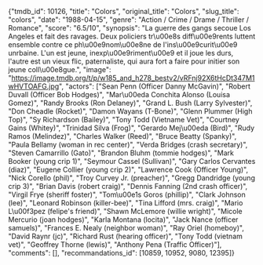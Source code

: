 {"tmdb_id": 10126, "title": "Colors", "original_title": "Colors", "slug_title": "colors", "date": "1988-04-15", "genre": "Action / Crime / Drame / Thriller / Romance", "score": "6.5/10", "synopsis": "La guerre des gangs secoue Los Angeles et fait des ravages. Deux policiers tr\u00e8s diff\u00e9rents luttent ensemble contre ce ph\u00e9nom\u00e8ne de l'ins\u00e9curit\u00e9 unrbaine. L'un est jeune, inexp\u00e9riment\u00e9 et il joue les durs, l'autre est un vieux flic, paternaliste, qui aura fort a faire pour initier son jeune coll\u00e8gue.", "image": "https://image.tmdb.org/t/p/w185_and_h278_bestv2/vRFnj92X6tHcDt347M1wHVTOAFG.jpg", "actors": ["Sean Penn (Officer Danny McGavin)", "Robert Duvall (Officer Bob Hodges)", "Mar\u00eda Conchita Alonso (Louisa Gomez)", "Randy Brooks (Ron Delaney)", "Grand L. Bush (Larry Sylvester)", "Don Cheadle (Rocket)", "Damon Wayans (T-Bone)", "Glenn Plummer (High Top)", "Sy Richardson (Bailey)", "Tony Todd (Vietname Vet)", "Courtney Gains (Whitey)", "Trinidad Silva (Frog)", "Gerardo Mej\u00eda (Bird)", "Rudy Ramos (Melindez)", "Charles Walker (Reed)", "Bruce Beatty (Spanky)", "Paula Bellamy (woman in rec center)", "Verda Bridges (crash secretary)", "Steven Camarrillo (Gato)", "Brandon Bluhm (tommie hodges)", "Mark Booker (young crip 1)", "Seymour Cassel (Sullivan)", "Gary Carlos Cervantes (diaz)", "Eugene Collier (young crip 2)", "Lawrence Cook (Officer Young)", "Nick Corello (phil)", "Troy Curvey Jr. (preacher)", "Gregg Dandridge (young crip 3)", "Brian Davis (robert craig)", "Dennis Fanning (2nd crash officer)", "Virgil Frye (sheriff foster)", "Tom\u00e1s Goros (phillip)", "Clark Johnson (lee)", "Leonard Robinson (killer-bee)", "Tina Lifford (mrs. craig)", "Mario L\u00f3pez (felipe's friend)", "Shawn McLemore (willie wright)", "Micole Mercurio (joan hodges)", "Karla Montana (locita)", "Jack Nance (officer samuels)", "Frances E. Nealy (neighbor woman)", "Ray Oriel (homeboy)", "David Raynr (jc)", "Richard Rust (hearing officer)", "Tony Todd (vietnam vet)", "Geoffrey Thorne (lewis)", "Anthony Pena (Traffic Officer)"], "comments": [], "recommandations_id": [10859, 10952, 9080, 12395]}